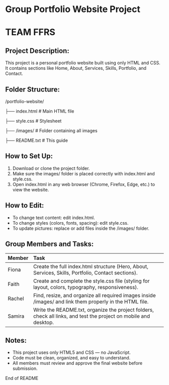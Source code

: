 
Group Portfolio Website Project
================================


TEAM FFRS
================================
Project Description:
--------------------
This project is a personal portfolio website built using only HTML and CSS.
It contains sections like Home, About, Services, Skills, Portfolio, and Contact.

Folder Structure:
-----------------
/portfolio-website/

├── index.html        # Main HTML file

├── style.css         # Stylesheet

├── /images/          # Folder containing all images

├── README.txt        # This guide


How to Set Up:
--------------
1. Download or clone the project folder.
2. Make sure the images/ folder is placed correctly with index.html and style.css.
3. Open index.html in any web browser (Chrome, Firefox, Edge, etc.) to view the website.

How to Edit:
------------
- To change text content: edit index.html.
- To change styles (colors, fonts, spacing): edit style.css.
- To update pictures: replace or add files inside the /images/ folder.

Group Members and Tasks:
------------------------
| Member   | Task |
|:---------|:-----|
| Fiona    | Create the full index.html structure (Hero, About, Services, Skills, Portfolio, Contact sections). |
| Faith    | Create and complete the style.css file (styling for layout, colors, typography, responsiveness). |
| Rachel   | Find, resize, and organize all required images inside /images/ and link them properly in the HTML file. |
| Samira   | Write the README.txt, organize the project folders, check all links, and test the project on mobile and desktop. |

Notes:
------
- This project uses only HTML5 and CSS — no JavaScript.
- Code must be clean, organized, and easy to understand.
- All members must review and approve the final website before submission.

End of README
